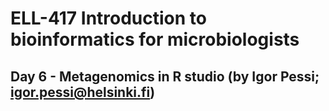 <h1 id="ell-417-introduction-to-bioinformatics-for-microbiologists">ELL-417 Introduction to bioinformatics for microbiologists</h1>
<h2 id="day-6---metagenomics-in-r-studio-by-igor-pessi-igor.pessihelsinki.fi">Day 6 - Metagenomics in R studio (by Igor Pessi; <a href="mailto:igor.pessi@helsinki.fi">igor.pessi@helsinki.fi</a>)</h2>

